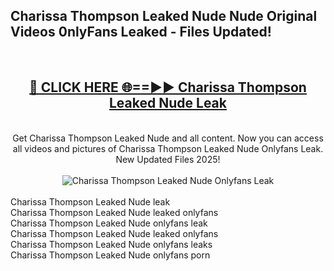 <h2>Charissa Thompson Leaked Nude Nude Original Videos 0nlyFans Leaked - Files Updated! </h2>
<br>
<div align="center">
<h2><a href="https://213.232.235.80/live/video.php?q=charissa-thompson-leaked-nude" rel="nofollow">🔴 CLICK HERE 🌐==►► Charissa Thompson Leaked Nude Leak</a></h2>
<br>
Get Charissa Thompson Leaked Nude and all content. Now you can access all videos and pictures of Charissa Thompson Leaked Nude Onlyfans Leak. New Updated Files 2025!
<br>
<br>
<a href="https://213.232.235.80/live/video.php?q=charissa-thompson-leaked-nude" rel="nofollow" data-target="animated-image.originalLink"><img src="https://i.imgur.com/1EjSzPs.png" alt="Charissa Thompson Leaked Nude Onlyfans Leak" style="max-width: 100%; display: inline-block;" data-target="animated-image.originalImage"></a>
</div>
<br>
Charissa Thompson Leaked Nude leak<br>
Charissa Thompson Leaked Nude leaked onlyfans<br>
Charissa Thompson Leaked Nude onlyfans leak<br>
Charissa Thompson Leaked Nude leaked onlyfans<br>
Charissa Thompson Leaked Nude onlyfans leaks<br>
Charissa Thompson Leaked Nude onlyfans porn
